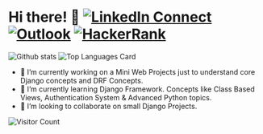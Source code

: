 # Hi there! :wave: [![LinkedIn Connect](https://img.shields.io/badge/IN-Connect-blue)](https://www.linkedin.com/in/vinay-baliyan-646ba1170/)  [![Outlook](https://img.shields.io/badge/Outlook-Mail%20me-blue)](mailto:baliyanvinay17@outlook.com)  [![HackerRank](https://img.shields.io/badge/HR-HackerRank-blue)](https://www.hackerrank.com/baliyanvinay17)

![Github stats](https://github-readme-stats.vercel.app/api?username=baliyanvinay&theme=gotham&show_icons=true&count_private=true)
![Top Languages Card](https://github-readme-stats.vercel.app/api/top-langs/?username=baliyanvinay&layout=compact&theme=gotham&exclude_repo=Python-Learning,Python-Data-Analysis)


- 🔭 I’m currently working on a Mini Web Projects just to understand core Django concepts and DRF Concepts. 
- 🌱 I’m currently learning Django Framework. Concepts like Class Based Views, Authentication System & Advanced Python topics. 
- 👯 I’m looking to collaborate on small Django Projects.


![Visitor Count](https://profile-counter.glitch.me/{baliyanvinay}/count.svg)
